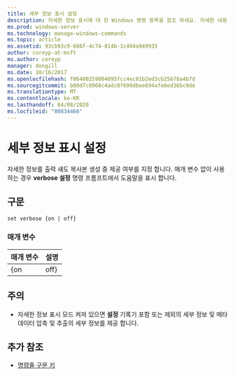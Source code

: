 ```yaml
---
title: 세부 정보 표시 설정
description: 자세한 정보 표시에 대 한 Windows 명령 항목을 참조 하세요. 자세한 내용은 섀도 복사본을 만드는 동안 자세한 정보가 제공 되는지 여부를 지정 합니다.
ms.prod: windows-server
ms.technology: manage-windows-commands
ms.topic: article
ms.assetid: 93cb93c9-666f-4c74-814b-1c404a949935
author: coreyp-at-msft
ms.author: coreyp
manager: dongill
ms.date: 10/16/2017
ms.openlocfilehash: f06400259004095fcc4ec81b2ed3cb25678a4b7d
ms.sourcegitcommit: b00d7c8968c4adc8f699dbee694afe6ed36bc9de
ms.translationtype: MT
ms.contentlocale: ko-KR
ms.lasthandoff: 04/08/2020
ms.locfileid: "80834466"
---
```

# <a name="set-verbose"></a>세부 정보 표시 설정

자세한 정보를 출력 섀도 복사본 생성 중 제공 여부를 지정 합니다. 매개 변수 없이 사용 하는 경우 **verbose 설정** 명령 프롬프트에서 도움말을 표시 합니다.

## <a name="syntax"></a>구문

```
set verbose {on | off}
```

### <a name="parameters"></a>매개 변수

| 매개 변수 | 설명 |
|-----------|-------------|
|    {on    |    off}     |

## <a name="remarks"></a>주의

-   자세한 정보 표시 모드 켜져 있으면 **설정** 기록기 포함 또는 제외의 세부 정보 및 메타 데이터 압축 및 추출의 세부 정보를 제공 합니다.

## <a name="additional-references"></a>추가 참조

- [명령줄 구문 키](command-line-syntax-key.md)